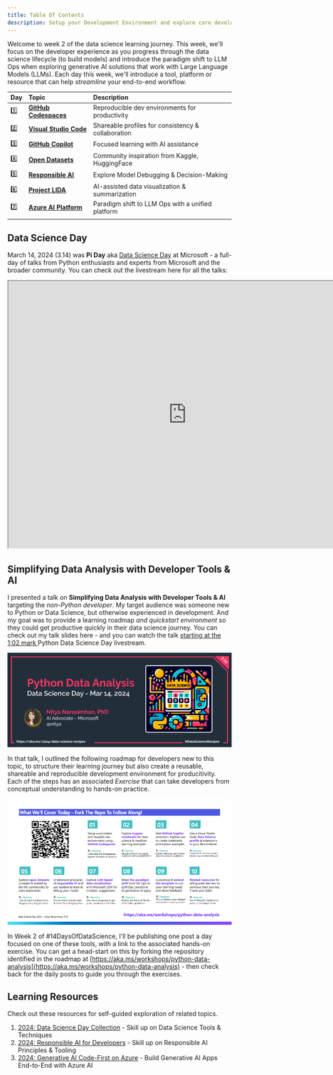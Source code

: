 ```yaml
---
title: Table Of Contents
description: Setup your Development Environment and explore core developer tools to streamline your end-to-end MLOps workflow
---
```


Welcome to week 2 of the data science learning journey. This week, we'll focus on the developer experience as you progress through the data science lifecycle (to build models) and introduce the paradigm shift to LLM Ops when exploring generative AI solutions that work with Large Language Models (LLMs). Each day this week, we'll introduce a tool, platform or resource that can help _streamline_ your end-to-end workflow.

| Day | Topic | Description |
|:---|:---|:---|
| 1️⃣ | [**GitHub Codespaces**](1-codespaces/) | Reproducible dev environments for productivity |
| 2️⃣ | [**Visual Studio Code**](2-vscode/) | Shareable profiles for consistency & collaboration |
| 3️⃣ | [**GitHub Copilot**](3-github-copilot/) | Focused learning with AI assistance |
| 4️⃣ | [**Open Datasets**](4-open-datasets/) | Community inspiration from Kaggle, HuggingFace |
| 5️⃣ | [**Responsible AI**](5-responsible-ai/) | Explore Model Debugging & Decision-Making |
| 6️⃣ | [**Project LIDA**](6-project-lida/) | AI-assisted data visualization & summarization|
| 7️⃣ | [**Azure AI Platform**](7-azure-ai.md/) | Paradigm shift to LLM Ops with a unified platform |
| | | |

## Data Science Day 

March 14, 2024 (3.14) was **Pi Day** aka [Data Science Day](https://devblogs.microsoft.com/python/python-data-science-day/) at Microsoft - a full-day of talks from Python enthusiasts and experts from Microsoft and the broader community. You can check out the livestream here for all the talks:

<iframe width="800" height="600" src="https://www.youtube.com/embed/scvDXfCMHYU" title="Python Data Science Day" frameborder="1"  allowfullscreen></iframe>

## Simplifying Data Analysis with Developer Tools & AI

I presented a talk on **Simplifying Data Analysis with Developer Tools & AI** targeting the _non-Python developer_. My target audience was someone new to Python or Data Science, but otherwise experienced in development. And my goal was to provide a learning roadmap _and quickstart environment_ so they could get productive quickly in their data science journey. You can check out my talk slides here - and you can watch the talk [starting at the 1:02 mark ](https://youtu.be/scvDXfCMHYU?t=3770) Python Data Science Day livestream.

![Week 2 image](./img/DatatScienceDay-DevTools-0.png)

In that talk, I outlined the following roadmap for developers new to this topic, to structure their learning journey but also create a reusable, shareable and reproducible development environment for producitivity. Each of the steps has an associated _Exercise_ that can take developers from conceptual understanding to hands-on practice.

![Dev Tools Roadmap](./img/DataScienceDay-Roadmap.png)

In Week 2 of #14DaysOfDataScience, I'll be publishing one post a day focused on one of these tools, with a link to the associated hands-on exercise. You can get a head-start on this by forking the repository identified in the roadmap at [https://aka.ms/workshops/python-data-analysis](https://aka.ms/workshops/python-data-analysis) - then check back for the daily posts to guide you through the exercises.

## Learning Resources

Check out these resources for self-guided exploration of related topics.
1. [2024: Data Science Day Collection](https://bit.ly/2024-datasci-collection) - Skill up on Data Science Tools & Techniques
1. [2024: Responsible AI for Developers](https://aka.ms/rai-hub/collection) - Skill up on Responsible AI Principles & Tooling
1. [2024: Generative AI Code-First on Azure](https://aka.ms/ai-studio/collection) - Build Generative AI Apps End-to-End with Azure AI
